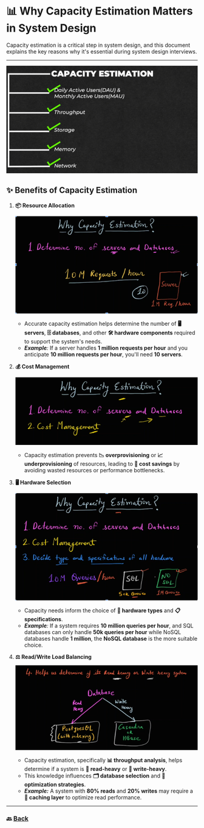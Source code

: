 # **📊 Why Capacity Estimation Matters in System Design**

Capacity estimation is a critical step in system design, and this document explains the key reasons why it's essential during system design interviews.

---

![02.png](img/02.png)

## **✨ Benefits of Capacity Estimation**

1. **📦 Resource Allocation**

   ![03.png](img/03.png)

   - Accurate capacity estimation helps determine the number of **🖥️ servers**, **🗄️ databases**, and other **🛠️ hardware components** required to support the system's needs.
   - ***Example**:* If a server handles **1 million requests per hour** and you anticipate **10 million requests per hour**, you'll need **10 servers**.


2. **💰 Cost Management**

   ![04.png](img/04.png)

   - Capacity estimation prevents **📉 overprovisioning** or **📈 underprovisioning** of resources, leading to **💸 cost savings** by avoiding wasted resources or performance bottlenecks.


3. **🖥️ Hardware Selection**

   ![05.png](img/05.png)

   - Capacity needs inform the choice of **🔧 hardware types** and **📋 specifications**.
   - ***Example**:* If a system requires **10 million queries per hour**, and SQL databases can only handle **50k queries per hour** while NoSQL databases handle **1 million**, the **NoSQL database** is the more suitable choice.


4. **⚖️ Read/Write Load Balancing**

   ![06.png](img/06.png)

   - Capacity estimation, specifically **📊 throughput analysis**, helps determine if a system is **📖 read-heavy** or **📝 write-heavy**.
   - This knowledge influences **🗂️ database selection** and **🚀 optimization strategies**.
   - ***Example:*** A system with **80% reads** and **20% writes** may require a **🧠 caching layer** to optimize read performance.

---
### 🔙 [Back](../README.md)